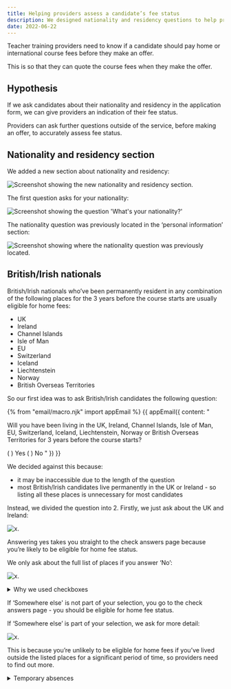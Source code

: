 ```yaml
---
title: Helping providers assess a candidate’s fee status
description: We designed nationality and residency questions to help providers assess fee status.
date: 2022-06-22
---
```


Teacher training providers need to know if a candidate should pay home or international course fees before they make an offer.

This is so that they can quote the course fees when they make the offer.

## Hypothesis

If we ask candidates about their nationality and residency in the application form, we can give providers an indication of their fee status.

Providers can ask further questions outside of the service, before making an offer, to accurately assess fee status.

## Nationality and residency section

We added a new section about nationality and residency:

![Screenshot showing the new nationality and residency section.](new-nationality-residency-section.png)

The first question asks for your nationality:

![Screenshot showing the question 'What's your nationality?'](your-nationality.png)

The nationality question was previously located in the ‘personal information’ section:

![Screenshot showing where the nationality question was previously located.](personal-information-section.png)

## British/Irish nationals

British/Irish nationals who’ve been permanently resident in any combination of the following places for the 3 years before the course starts are usually eligible for home fees:

* UK
* Ireland
* Channel Islands
* Isle of Man
* EU
* Switzerland
* Iceland
* Liechtenstein
* Norway
* British Overseas Territories   

So our first idea was to ask British/Irish candidates the following question:

{% from "email/macro.njk" import appEmail %}
{{ appEmail({
  content: "

  Will you have been living in the UK, Ireland, Channel Islands, Isle of Man, EU, Switzerland, Iceland, Liechtenstein, Norway or British Overseas Territories for 3 years before the course starts?

  ( ) Yes
  ( ) No
"
}) }}

We decided against this because:

* it may be inaccessible due to the length of the question
* most British/Irish candidates live permanently in the UK or Ireland - so listing all these places is unnecessary for most candidates

Instead, we divided the question into 2. Firstly, we just ask about the UK and Ireland:

![x.](uk-or-ireland.png)

Answering yes takes you straight to the check answers page because you’re likely to be eligible for home fee status.

We only ask about the full list of places if you answer ‘No’:

![x.](british-irish-list.png)

<details class="govuk-details" data-module="govuk-details">
  <summary class="govuk-details__summary">
    <span class="govuk-details__summary-text">
      Why we used checkboxes
    </span>
  </summary>
  <div class="govuk-details__text">

  We listed the places as checkboxes to try to make the question easy to answer.

  It does not matter to the provider precisely which places from the list you've been living in - they all make you eligible for home fees (except 'Somewhere else').

  So in listing the places as checkboxes we’re asking for more data than we need in favour of usability.

  We need to test this with candidates to see if it’s the right approach.

  </div>
</details>

If ‘Somewhere else' is not part of your selection, you go to the check answers page - you should be eligible for home fee status.

If ‘Somewhere else’ is part of your selection, we ask for more detail:

![x.](detail-living.png)

This is because you’re unlikely to be eligible for home fees if you’ve lived outside the listed places for a significant period of time, so providers need to find out more.

<details class="govuk-details" data-module="govuk-details">
  <summary class="govuk-details__summary">
    <span class="govuk-details__summary-text">
      Temporary absences
    </span>
  </summary>
  <div class="govuk-details__text">

If you've lived outside the listed places temporarily, for example for a gap year, you’re still likely to be eligible for home fees.

In this question we discourage candidates from treating gap years as time spent away:

![x.](hint-text-gap-year.png)

In the [question with the full list of places](/british-irish-list.png), however, we do not mention temporary absences.

It would add an extra layer to the question (which already has hint text) making it more complicated.

We tried and decided against the following hint text:  

![x.](gap-year-hint-text.png)

Even if you select ‘Somewhere else’ when you do not need to (for example, you lived away for only a couple of months), your answer to the [give details question](/detail-living.png) should help clarify things.

</div>
</details>
